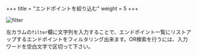 +++
title = "エンドポイントを絞り込む"
weight = 5
+++

![filter](filter_form.png)

左カラムの`filter`欄に文字列を入力することで、エンドポイント一覧にリストアップするエンドポイントをフィルタリング出来ます。OR検索を行うには、入力ワードを空白文字で区切って下さい。
